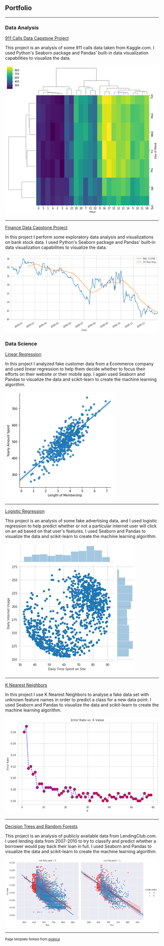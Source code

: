 ## Portfolio

---

### Data Analysis

[911 Calls Data Capstone Project](https://nbviewer.jupyter.org/github/ameyer73/ameyer73.github.io/blob/master/10-Data-Capstone-Projects/911%20Calls%20Project.ipynb)

This project is an analysis of some 911 calls data taken from Kaggle.com.  I used Python's Seaborn package and Pandas' built-in data visualization capabilities to visualize the data.

<img src="images/DS_911_Image.png?raw=true"/>

---
[Finance Data Capstone Project](https://nbviewer.jupyter.org/github/ameyer73/ameyer73.github.io/blob/master/10-Data-Capstone-Projects/Finance%20Project.ipynb)

In this project I perform some exploratory data analysis and visualizations on bank stock data.  I used Python's Seaborn package and Pandas' built-in data visualization capabilities to visualize the data.

<img src="images/DS_Finance_Image.png?raw=true"/>

### Data Science

[Linear Regression](https://nbviewer.jupyter.org/github/ameyer73/ameyer73.github.io/blob/master/Data%20Science%20Projects/02-Linear%20Regression%20Project.ipynb)

In this project I analyzed fake customer data from a Ecommerce company and used linear regression to help them decide whether to focus their efforts on their website or their mobile app.  I again used Seaborn and Pandas to visualize the data and scikit-learn to create the machine learning algorithm.

<img src="images/DS_Linear_Regression_Image.png?raw=true"/>

---

[Logistic Regression](https://nbviewer.jupyter.org/github/ameyer73/ameyer73.github.io/blob/master/Data%20Science%20Projects/02-Logistic%20Regression%20Project.ipynb)

This project is an analysis of some fake advertising data, and I used logistic regression to help predict whether or not a particular internet user will click on an ad based on that user's features.  I used Seaborn and Pandas to visualize the data and scikit-learn to create the machine learning algorithm.

<img src="images/DS_Logistic_Regression_Image.png?raw=true"/>

---

[K Nearest Neighbors](https://nbviewer.jupyter.org/github/ameyer73/ameyer73.github.io/blob/master/Data%20Science%20Projects/02-K%20Nearest%20Neighbors%20Project%20Final.ipynb)

In this project I use K Nearest Neighbors to analyse a fake data set with unknown feature names in order to predict a class for a new data point.  I used Seaborn and Pandas to visualize the data and scikit-learn to create the machine learning algorithm.

<img src="images/DS_KNN_Image2.png?raw=true"/>

---

[Decision Trees and Random Forests](https://nbviewer.jupyter.org/github/ameyer73/ameyer73.github.io/blob/master/Data%20Science%20Projects/02-Decision%20Trees%20and%20Random%20Forest%20Project%20Mine%20%281%29.ipynb)

This project is an analysis of publicly available data from LendingClub.com.  I used lending data from 2007-2010 to try to classify and predict whether a borrower would pay back their loan in full.  I used Seaborn and Pandas to visualize the data and scikit-learn to create the machine learning algorithm.

<img src="images/DS_Random_Forests_Image.png?raw=true"/>





---
<p style="font-size:11px">Page template forked from <a href="https://github.com/evanca/quick-portfolio">evanca</a></p>
<!-- Remove above link if you don't want to attibute -->
